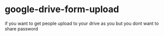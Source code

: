 # google-drive-form-upload
if you want to get people upload to your drive as you but you dont want to share password
